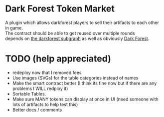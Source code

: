 # Dark Forest Token Market

A plugin which allows darkforest players to sell their artifacts to each other in game.  
The contract should be able to get reused over multiple rounds  
depends on [the darkforest subgraph](https://github.com/darkforest-eth/eth/tree/master/subgraph) as well as obviously [Dark Forest](https://github.com/darkforest-eth).  


#  TODO (help appreciated)
 - redeploy now that I removed fees
 - Use images (SVGs) for the table categories instead of names 
 - Make the smart contract better (I think its fine now but if there are any problems I WILL redploy it)
 - Sortable Tables.
 - Make sure MANY tokens can display at once in UI (need someone with lots of artifacts to help test this)
 - Better docs / comments
